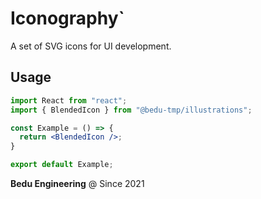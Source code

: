 # Iconography`
A set of SVG icons for UI development.

## Usage
```jsx
import React from "react";
import { BlendedIcon } from "@bedu-tmp/illustrations";

const Example = () => {
  return <BlendedIcon />;
}

export default Example;
```

**Bedu Engineering** @ Since 2021